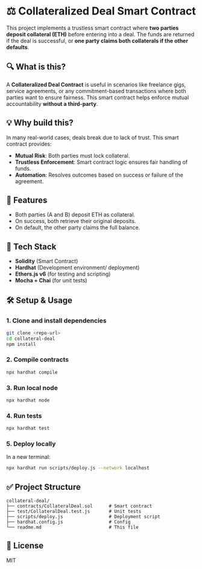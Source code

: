 # ⚖️ Collateralized Deal Smart Contract

This project implements a trustless smart contract where **two parties deposit collateral (ETH)** before entering into a deal. The funds are returned if the deal is successful, or **one party claims both collaterals if the other defaults**.

## 🔍 What is this?

A **Collateralized Deal Contract** is useful in scenarios like freelance gigs, service agreements, or any commitment-based transactions where both parties want to ensure fairness. This smart contract helps enforce mutual accountability **without a third-party**.

## 💡 Why build this?

In many real-world cases, deals break due to lack of trust. This smart contract provides:

- **Mutual Risk**: Both parties must lock collateral.
- **Trustless Enforcement**: Smart contract logic ensures fair handling of funds.
- **Automation**: Resolves outcomes based on success or failure of the agreement.

## 📜 Features

- Both parties (A and B) deposit ETH as collateral.
- On success, both retrieve their original deposits.
- On default, the other party claims the full balance.

## 🔧 Tech Stack

- **Solidity** (Smart Contract)
- **Hardhat** (Development environment/ deployment)
- **Ethers.js v6** (for testing and scripting)
- **Mocha + Chai** (for unit tests)

## 🛠️ Setup & Usage

### 1. Clone and install dependencies

```bash
git clone <repo-url>
cd collateral-deal
npm install
```

### 2. Compile contracts

```bash
npx hardhat compile
```

### 3. Run local node

```bash
npx hardhat node
```

### 4. Run tests

```bash
npx hardhat test
```

### 5. Deploy locally

In a new terminal:

```bash
npx hardhat run scripts/deploy.js --network localhost
```

## ✅ Project Structure

```
collateral-deal/
├── contracts/CollateralDeal.sol      # Smart contract
├── test/CollateralDeal.test.js       # Unit tests
├── scripts/deploy.js                 # Deployment script
├── hardhat.config.js                 # Config
└── readme.md                         # This file
```

## 🔐 License

MIT
